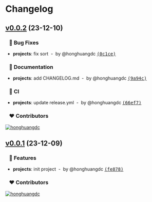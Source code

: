 # Changelog


## [v0.0.2](https://github.com/soybeanjs/prettier-plugin-json-sort/compare/v0.0.1...v0.0.2) (23-12-10)

### &nbsp;&nbsp;&nbsp;🐞 Bug Fixes

- **projects**: fix sort &nbsp;-&nbsp; by @honghuangdc [<samp>(0c1ce)</samp>](https://github.com/soybeanjs/prettier-plugin-json-sort/commit/0c1ce99)

### &nbsp;&nbsp;&nbsp;📖 Documentation

- **projects**: add CHANGELOG.md &nbsp;-&nbsp; by @honghuangdc [<samp>(9a94c)</samp>](https://github.com/soybeanjs/prettier-plugin-json-sort/commit/9a94cdc)

### &nbsp;&nbsp;&nbsp;🤖 CI

- **projects**: update release.yml &nbsp;-&nbsp; by @honghuangdc [<samp>(66ef7)</samp>](https://github.com/soybeanjs/prettier-plugin-json-sort/commit/66ef796)

### &nbsp;&nbsp;&nbsp;❤️ Contributors

[![honghuangdc](https://github.com/honghuangdc.png?size=48)](https://github.com/honghuangdc)&nbsp;&nbsp;

## [v0.0.1](https://github.com/soybeanjs/prettier-plugin-json-sort/compare/...v0.0.1) (23-12-09)

### &nbsp;&nbsp;&nbsp;🚀 Features

- **projects**: init project &nbsp;-&nbsp; by @honghuangdc [<samp>(fe878)</samp>](https://github.com/soybeanjs/prettier-plugin-json-sort/commit/fe8786b)

### &nbsp;&nbsp;&nbsp;❤️ Contributors

[![honghuangdc](https://github.com/honghuangdc.png?size=48)](https://github.com/honghuangdc)&nbsp;&nbsp;

